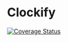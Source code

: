# Clockify

[![Coverage Status](https://coveralls.io/repos/github/jpweijers/clockify-api/badge.svg?branch=main)](https://coveralls.io/github/jpweijers/clockify-api?branch=main)

